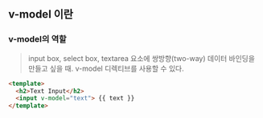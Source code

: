 ## v-model 이란

### v-model의 역할
> input box, select box, textarea 요소에 쌍방향(two-way) 데이터 바인딩을 만들고 싶을 때. v-model 디렉티브를 사용할 수 있다. 

```html
<template>
  <h2>Text Input</h2>
  <input v-model="text"> {{ text }}
</template>
```
